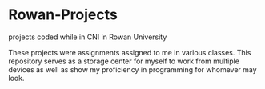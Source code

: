 # Rowan-Projects
projects coded while in CNI in Rowan University


These projects were assignments assigned to me in various classes. 
This repository serves as a storage center for myself to work from 
multiple devices as well as show my proficiency in programming for whomever may look.
